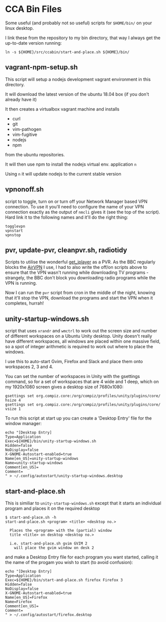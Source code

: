 # CCA Bin Files
Some useful (and probably not so useful) scripts for `$HOME/bin/` on your
linux desktop.

I link these from the repository to my bin directory, that way I always get
the up-to-date version running:
```
ln -s ${HOME}/src/ccabin/start-and-place.sh ${HOME}/bin/
```

## vagrant-npm-setup.sh

This script will setup a nodejs development vagrant environment in this directory.

It will download the latest version of the ubuntu 18.04 box (if you don't already have it)

It then creates a virtualbox vagrant machine and installs
* curl
* git
* vim-pathogen
* vim-fugitive
* nodejs
* npm

from the ubuntu repositories.

It will then use npm to install the nodejs virtual env. application `n`

Using `n` it will update nodejs to the current stable version

## vpnonoff.sh
script to toggle, turn on or turn off your Network Manager based VPN
connection.
To use it you'll need to configure the name of your VPN connection exactly
as the output of `nmcli` gives it (see the top of the script).
Hard link it to the following names and it'll do the right thing:
```
togglevpn
vpnstart
vpnstop
```

## pvr, update-pvr, cleanpvr.sh, radiotidy
Scripts to utilise the wonderful [get_iplayer](https://github.com/get-iplayer/get_iplayer) as a PVR.
As the BBC regularly blocks the [AirVPN](https://airvpn.org/) I use, I had to also write the off/on
scripts above to ensure that the VPN wasn't running while downloading TV
programs - strangely, the BBC don't block you downloading radio programs
while the VPN is running.

Now I can run the `pvr` script from cron in the middle of the night, knowing
that it'll stop the VPN, download the programs and start the VPN when it
completes, hurrah!

## unity-startup-windows.sh
script that uses `xrandr` and `wmctrl` to work out the screen size and
number of different workspaces on a Ubuntu Unity desktop.  Unity doesn't
really have different workspaces, all windows are placed within one massive
field, so a spot of integer arithmetic is required to work out where to
place the windows.

I use this to auto-start Gvim, Firefox and Slack and place them
onto workspaces 2, 3 and 4.

You can set the number of workspaces in Unity with the gsettings command, so
for a set of workspaces that are 4 wide and 1 deep, which on my 1920x1080
screen gives a desktop size of 7680x1080:
```
gsettings set org.compiz.core:/org/compiz/profiles/unity/plugins/core/ hsize 4
gsettings set org.compiz.core:/org/compiz/profiles/unity/plugins/core/ vsize 1
```
To run this script at start up you can create a 'Desktop Entry' file for the
window manager:
```
echo "[Desktop Entry]
Type=Application
Exec=${HOME}/bin/unity-startup-windows.sh
Hidden=false
NoDisplay=false
X-GNOME-Autostart-enabled=true
Name[en_US]=unity-startup-windows
Name=unity-startup-windows
Comment[en_US]=
Comment=
" > ~/.config/autostart/unity-startup-windows.desktop
 ```

## start-and-place.sh
This is similiar to `unity-startup-windows.sh` except that it starts an
individual program and places it on the required desktop
```
$ start-and-place.sh -h
start-and-place.sh <program> <title> <desktop no.>

  Places the <program> with the (partial) window
  title <title> on desktop <desktop no.>

  i.e. start-and-place.sh gvim GVIM 2
    will place the gvim window on desk 2
```
and make a Desktop Entry file for each program you want started, calling it
the name of the progam you wish to start (to avoid confusion):

```
echo "[Desktop Entry]
Type=Application
Exec=${HOME}/bin/start-and-place.sh firefox Firefox 3
Hidden=false
NoDisplay=false
X-GNOME-Autostart-enabled=true
Name[en_US]=Firefox
Name=Firefox
Comment[en_US]=
Comment=
" > ~/.config/autostart/firefox.desktop
 ```

[modeline]: # ( vim: set fenc=utf-8 spell spl=en tw=76: )
